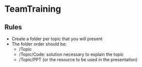 # TeamTraining
## Rules
* Create a folder per topic that you will present 
* The folder order should be:
  - /Topic
  - /Topic/Code: solution necessary to explain the topic
  - /Topic/PPT (or the resource to be used in the presentation)
